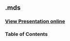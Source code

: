 ## .mds
### [View Presentation online](https://cdn.rawgit.com/TelerikAcademy/ASP.NET-Web-Forms/master/13.%20User-Controls/slides/index.html)
### Table of Contents
